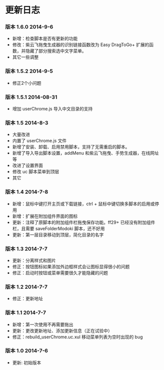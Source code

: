 更新日志
========

### 版本 1.6.0 2014-9-6

* 新增：检查脚本是否有更新的功能
* 修改：紫云飞拖曳生成器的识别链接函数改为 Easy DragToGo+ 扩展的函数，并隐藏了部分搜索选中文字菜单。
* 其它一些调整

### 版本 1.5.2 2014-9-5

* 修正2个小问题

### 版本 1.5.1 2014-08-31

* 增加 userChrome.js 导入中文目录的支持

### 版本 1.5 2014-8-3

* 大量改进
* 内置了 userChrome.js 文件
* 新增了安装、卸载、启用禁用脚本，支持了无需重启的脚本。
* 新增了导入导出脚本设置，addMenu 和紫云飞拖曳、手势生成器，在线网址等
* 改进了设置界面
* 修改 uc 脚本菜单到顶层
* 其它

### 版本 1.4 2014-7-8

* 新增：鼠标中键打开主页或下载链接，ctrl + 鼠标中键切换多脚本的启用或停用
* 新增：扩展在附加组件界面的图标
* 更新：注释了原脚本的附加组件栏拖曳保存功能。ff29+ 已经没有附加组件栏，且需要 saveFolderModoki 脚本，还不好用
* 更新：第一层目录移动到顶层，简化目录的名字

### 版本 1.3 2014-7-7

* 更新：分离样式和图片
* 修正：按钮图标如果添加外边框样式会让图标显得很小的问题
* 修正：启动时按钮或菜单需要很久才能隐藏的问题

### 版本 1.2 2014-7-7

* 修正：更新地址

### 版本 1.1 2014-7-7

* 新增：第一次使用不再需要拖出
* 更新：更改更新地址、添加更新信息（正在试验中）
* 修正：rebuild\_userChrome.uc.xul 移动菜单列表为空时出现的 bug

### 版本 1.0 2014-7-6

* 更新: 初始版本